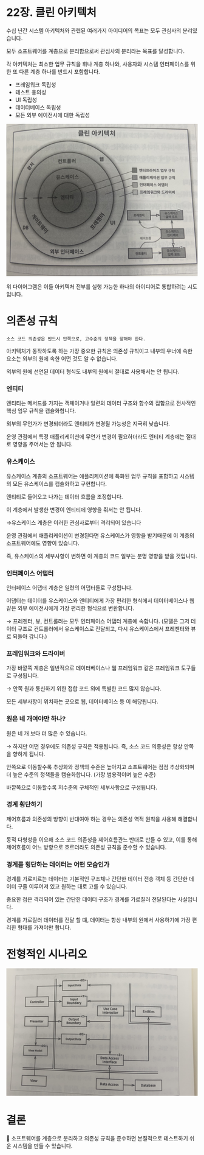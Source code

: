 # 22장. 클린 아키텍처

수십 년간 시스템 아키텍처와 관련된 여러가지 아이디어의 목표는 모두 관심사의 분리였습니다.

모두 소프트웨어를 계층으로 분리함으로써 관심사의 분리라는 목표를 달성합니다.

각 아키텍처는 최소한 업무 규칙을 휘나 계층 하나와, 사용자와 시스템 인터페이스를 위한 또 다른 계층 하나를 반드시 포함합니다.

- 프레임워크 독립성
- 테스트 용의성
- UI 독립성
- 데이터베이스 독립성
- 모든 외부 에이전시에 대한 독립성

![image/heb_image1.jpg](image/heb_image1.jpg)

위 다이어그램은 이들 아키텍처 전부를 실행 가능한 하나의 아이디어로 통합하려는 시도입니다.

# 의존성 규칙

```
소스 코드 의존성은 반드시 안쪽으로, 고수준의 정책을 향해야 한다.
```

아키텍처가 동작하도록 하는 가장 중요한 규칙은 의존성 규칙이고 내부의 우너에 속한 요소는 외부의 원에 속한 어떤 것도 알 수 없습니다.

외부의 원에 선언된 데이터 형식도 내부의 원에서 절대로 사용해서는 안 됩니다.

### 엔티티

엔티티는 메서드를 가지는 객체이거나 일련의 데이터 구조와 함수의 집합으로 전사적인 핵심 업무 규칙을 캡슐화합니다.

외부의 무언가가 변경되더라도 엔티티가 변경될 가능성은 지극히 낮습니다.

운영 관점에서 특정 애플리케이션에 무언가 변경이 필요하더라도 엔티티 계층에는 절대로 영향을 주어서는 안 됩니다.

### 유스케이스

유스케이스 계층의 소프트웨어는 애플리케이션에 특화된 업무 규칙을 포함하고 시스템의 모든 유스케이스를 캡슐화하고 구현합니다.

엔티티로 들어오고 나가는 데이터 흐름을 조정합니다.

이 계층에서 발생한 변경이 엔티티에 영향을 줘서는 안 됩니다.

→유스케이스 계층은 이러한 관심사로부터 격리되어 있습니다

운영 관점에서 애플리케이션이 변경된다면 유스케이스가 영향을 받기때문에 이 계층의 소프트웨어에도 영향이 있습니다.

 즉, 유스케이스의 세부사항이 변하면 이 계층의 코드 일부는 분명 영향을 받을 것입니다.

### 인터페이스 어댑터

인터페이스 어댑터 계층은 일련의 어댑터들로 구성됩니다.

어댑터는 데이터를 유스케이스와 엔티티에게 가장 편리한 형식에서 데이터베이스나 웹 같은 외부 에이전시에게 가장 편리한 형식으로 변환합니다.

→ 프레젠터, 뷰, 컨트롤러는 모두 인터페이스 어댑터 계층에 속합니다.
(모델은 그저 데이터 구조로 컨트롤러에서 유스케이스로 전달되고, 다시 유스케이스에서 프레젠터와 뷰로 되돌아 갑니다.)

### 프레임워크와 드라이버

가장 바깥쪽 계층은 일반적으로 데이터베이스나 웹 프레임워크 같은 프레임워크 도구들로 구성됩니다.

→ 안쪽 원과 통신하기 위한 접합 코드 외에 특별한 코드 많지 않습니다.

모든 세부사항이 위치하는 곳으로 웹, 데이터베이스 등 이 해당됩니다.

### 원은 네 개여야만 하나?

원은 네 개 보다 더 많은 수 있습니다.

→ 하지만 어떤 경우에도 의존성 규칙은 적용됩니다. 즉, 소스 코드 의종성은 항상 안쪽을 향하게 됩니다.

안쪽으로 이동할수록 추상화와 정책의 수준은 높아지고 소프트웨어는 점점 추상화되며 더 높은 수준의 정책들을 캠슐화합니다. (가장 범용적이며 높은 수준)

바깥쪽으로 이동할수록 저수준의 구체적인 세부사항으로 구성됩니다.

### 경계 횡단하기

제어흐름과 의존성의 방향이 반대여야 하는 경우는 의존성 역적 원칙을 사용해 해결합니다.

동적 다형성을 이요해 소스 코드 의존성을 제어흐름관느 반대로 만들 수 있고, 이를 통해 제어흐름이 어느 방향으로 흐르더라도 의존성 규칙을 준수할 수 있습니다.

### 경계를 횡단하는 데이터는 어떤 모습인가

경계를 가로지르는 데이터는 기본적인 구조체나 간단한 데이터 전송 객체 등 간단한 데이터 구졸 이루어져 있고 원하는 대로 고를 수 있습니다.

중요한 점은 격리되어 있는 간단한 데이터 구조가 경계를 가로질러 전달된다는 사실입니다.

경계를 가로질러 데이터를 전달 할 떄, 데이터는 항상 내부의 원에서 사용하기에 가장 편리한 형태를 가져야만 합니다.

# 전형적인 시나리오


![image/heb_image2.jpg](image/heb_image2.jpg)

# 결론

📌  소프트웨어를 계층으로 분리하고 의존성 규칙을 준수하면 본질적으로 테스트하기 쉬운 시스템을 만들 수 있습니다.
